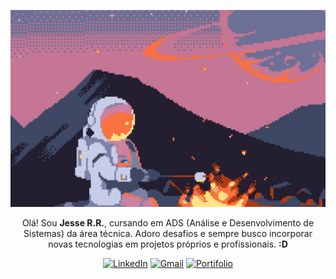 <p align="center">
  <img src="astronaut-1757802428660-4845.jpg" alt="Astronaut"/>
</p>

<p align="center">
  Olá! Sou <strong>Jesse R.R.</strong>, cursando em ADS (Análise e Desenvolvimento de Sistemas) da área técnica. Adoro desafios e sempre busco incorporar novas tecnologias em projetos próprios e profissionais. <strong>:D</strong>
</p>

<p align="center">
  <a href="https://www.linkedin.com/in/jesse-rr" style="display:inline-block; margin:0;">
    <img src="https://img.shields.io/badge/LinkedIn-ffffff?style=for-the-badge&logo=linkedin&logoColor=0A66C2" alt="LinkedIn" style="display:block;"/>
  </a>
  <a href="mailto:jessericardorogerio@gmail.com" style="display:inline-block; margin:0;">
    <img src="https://img.shields.io/badge/Gmail-ffffff?style=for-the-badge&color=ffffff&labelColor=ffffff" alt="Gmail" style="display:block;"/>
  </a>
  <a href="./" style="display:inline-block; margin:0;">
    <img src="https://img.shields.io/badge/Portifolio-ffffff?style=for-the-badge&color=ffffff&labelColor=ffffff" alt="Portifolio" style="display:block;"/>
  </a>
</p>
